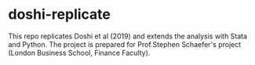# doshi-replicate
This repo replicates Doshi et al (2019) and extends the analysis with Stata and Python. The project is prepared for Prof.Stephen Schaefer's project (London Business School, Finance Faculty).

## 
